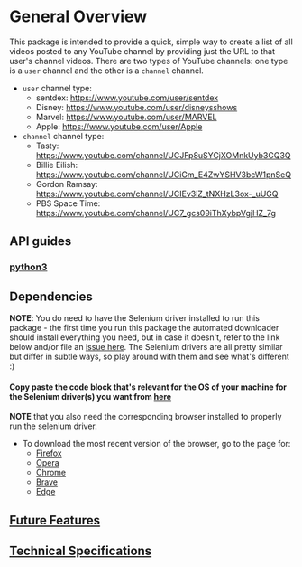 # General Overview
This package is intended to provide a quick, simple way to create a list of all videos posted to any YouTube channel by providing just the URL to that user's channel videos. There are two types of YouTube channels: one type is a `user` channel and the other is a `channel` channel.
- `user` channel type:
  - sentdex: https://www.youtube.com/user/sentdex
  - Disney: https://www.youtube.com/user/disneysshows
  - Marvel: https://www.youtube.com/user/MARVEL
  - Apple: https://www.youtube.com/user/Apple
- `channel` channel type:
  - Tasty: https://www.youtube.com/channel/UCJFp8uSYCjXOMnkUyb3CQ3Q
  - Billie Eilish: https://www.youtube.com/channel/UCiGm_E4ZwYSHV3bcW1pnSeQ
  - Gordon Ramsay: https://www.youtube.com/channel/UCIEv3lZ_tNXHzL3ox-_uUGQ
  - PBS Space Time: https://www.youtube.com/channel/UC7_gcs09iThXybpVgjHZ_7g

## API guides
### [python3](./python3.6+/README.md)

## Dependencies
**NOTE**: You do need to have the Selenium driver installed to run this package - the first time you run this package the automated downloader should install everything you need, but in case it doesn't, refer to the link below and/or file an [issue here](https://github.com/Shail-Shouryya/yt_videos_list/issues). The Selenium drivers are all pretty similar but differ in subtle ways, so play around with them and see what's different :)
#### Copy paste the code block that's relevant for the OS of your machine for the Selenium driver(s) you want from **[here](https://github.com/Shail-Shouryya/yt_videos_list/blob/master/docs/dependencies_pseudo_json.txt)**
**NOTE** that you also need the corresponding browser installed to properly run the selenium driver.
- To download the most recent version of the browser, go to the page for:
  - [Firefox](https://www.mozilla.org/en-US/firefox/new/)
  - [Opera](https://www.opera.com/)
  - [Chrome](https://www.google.com/chrome/)
  - [Brave](https://brave.com/)
  - [Edge](https://www.microsoft.com/edge)


## [Future Features](https://github.com/Shail-Shouryya/yt_videos_list/blob/master/docs/futureFeatures.md)


## [Technical Specifications](https://github.com/Shail-Shouryya/yt_videos_list/blob/master/docs/technicalSpecifications.md)
